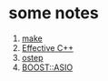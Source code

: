 # some notes

1. [make](https://github.com/feiwuyige/learn-some-tools/blob/main/make.md)
1. [Effective C++](https://github.com/feiwuyige/book_notes/blob/main/Effective%20C%2B%2B.md)
1. [ostep](https://github.com/feiwuyige/book_notes/blob/main/ostep.md)
1. [BOOST::ASIO](./BOOSTASIO.md)
